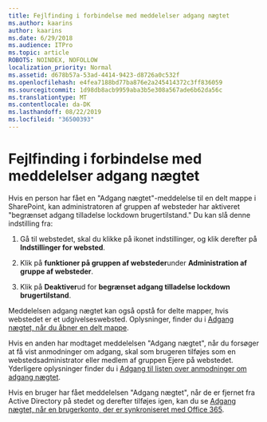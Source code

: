 ```yaml
---
title: Fejlfinding i forbindelse med meddelelser adgang nægtet
ms.author: kaarins
author: kaarins
ms.date: 6/29/2018
ms.audience: ITPro
ms.topic: article
ROBOTS: NOINDEX, NOFOLLOW
localization_priority: Normal
ms.assetid: d678b57a-53ad-4414-9423-d8726a0c532f
ms.openlocfilehash: e4fea7188bd77ba876e2a245414372c3ff836059
ms.sourcegitcommit: 1d98db8acb9959aba3b5e308a567ade6b62da56c
ms.translationtype: MT
ms.contentlocale: da-DK
ms.lasthandoff: 08/22/2019
ms.locfileid: "36500393"
---
```

# <a name="troubleshoot-access-denied-messages"></a>Fejlfinding i forbindelse med meddelelser adgang nægtet

Hvis en person har fået en "Adgang nægtet"-meddelelse til en delt mappe i SharePoint, kan administratoren af gruppen af websteder har aktiveret "begrænset adgang tilladelse lockdown brugertilstand." Du kan slå denne indstilling fra: 
  
1. Gå til webstedet, skal du klikke på ikonet indstillinger, og klik derefter på **Indstillinger for websted**.
    
2. Klik på **funktioner på gruppen af websteder**under **Administration af gruppe af websteder**.
    
3. Klik på **Deaktiver**ud for **begrænset adgang tilladelse lockdown brugertilstand**.
    
Meddelelsen adgang nægtet kan også opstå for delte mapper, hvis webstedet er et udgivelseswebsted. Oplysninger, finder du i [Adgang nægtet, når du åbner en delt mappe](https://go.microsoft.com/fwlink/?linkid=2004317).
  
Hvis en anden har modtaget meddelelsen "Adgang nægtet", når du forsøger at få vist anmodninger om adgang, skal som brugeren tilføjes som en webstedsadministrator eller medlem af gruppen Ejere på webstedet. Yderligere oplysninger finder du i [Adgang til listen over anmodninger om adgang nægtet](https://go.microsoft.com/fwlink/?linkid=2004220).
  
Hvis en bruger har fået meddelelsen "Adgang nægtet", når de er fjernet fra Active Directory på stedet og derefter tilføjes igen, kan du se [Adgang nægtet, når en brugerkonto, der er synkroniseret med Office 365](https://go.microsoft.com/fwlink/?linkid=2004318).
  

